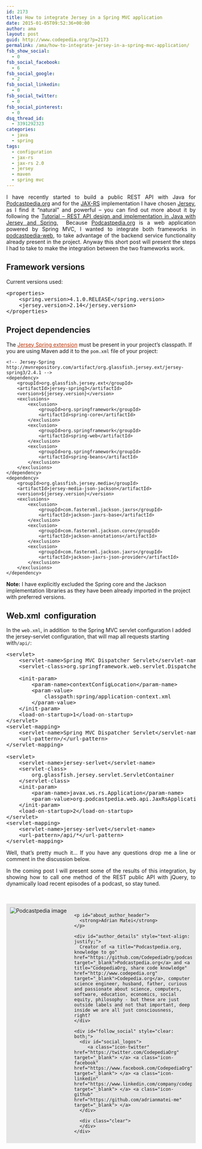 ```yaml
---
id: 2173
title: How to integrate Jersey in a Spring MVC application
date: 2015-01-05T09:52:36+00:00
author: ama
layout: post
guid: http://www.codepedia.org/?p=2173
permalink: /ama/how-to-integrate-jersey-in-a-spring-mvc-application/
fsb_show_social:
  - 0
fsb_social_facebook:
  - 6
fsb_social_google:
  - 2
fsb_social_linkedin:
  - 0
fsb_social_twitter:
  - 0
fsb_social_pinterest:
  - 0
dsq_thread_id:
  - 3391292323
categories:
  - java
  - spring
tags:
  - configuration
  - jax-rs
  - jax-rs 2.0
  - jersey
  - maven
  - spring mvc
---
```

<p style="text-align: justify;">
  I have recently started to build a public REST API with Java for <a title="Podcastpedia.org, knowledge to go" href="https://github.com/CodepediaOrg/podcastpedia" target="_blank">Podcastpedia.org</a> and for the <a title="https://jax-rs-spec.java.net/" href="https://jax-rs-spec.java.net/" target="_blank">JAX-RS</a> implementation I have chosen <a title="https://jersey.java.net/" href="https://jersey.java.net/" target="_blank">Jersey</a>, as I find it &#8220;natural&#8221; and powerful &#8211; you can find out more about it by following the <a title="http://www.codepedia.org/ama/tutorial-rest-api-design-and-implementation-in-java-with-jersey-and-spring/" href="http://www.codepedia.org/ama/tutorial-rest-api-design-and-implementation-in-java-with-jersey-and-spring/" target="_blank">Tutorial – REST API design and implementation in Java with Jersey and Spring.</a>  Because <a title="Podcastpedia.org, knowledge to go" href="https://github.com/CodepediaOrg/podcastpedia" target="_blank">Podcastpedia.org</a> is a web application powered by Spring MVC, I wanted to integrate both frameworks in <a title="https://github.com/podcastpedia/podcastpedia-web" href="https://github.com/podcastpedia/podcastpedia-web" target="_blank">podcastpedia-web</a>, to take advantage of the backend service functionality already present in the project. Anyway this short post will present the steps I had to take to make the integration between the two frameworks work.<!--more-->
</p>

## Framework versions

Current versions used:

<pre class="lang:default decode:true" title="Spring and Jersey used versions ">&lt;properties&gt;
	&lt;spring.version&gt;4.1.0.RELEASE&lt;/spring.version&gt;
	&lt;jersey.version&gt;2.14&lt;/jersey.version&gt;
&lt;/properties&gt;</pre>

## Project dependencies

The <a style="color: #bc360a;" title="https://jersey.java.net/documentation/latest/spring.html" href="https://jersey.java.net/documentation/latest/spring.html" target="_blank">Jersey Spring extension</a> must be present in your project’s classpath. If you are using Maven add it to the `pom.xml` file of your project:

<pre class="lang:default decode:true" title="Dependencies snippet - pom.xml"><code>&lt;!-- Jersey-Spring http://mvnrepository.com/artifact/org.glassfish.jersey.ext/jersey-spring3/2.4.1 --&gt;
&lt;dependency&gt;
	&lt;groupId&gt;org.glassfish.jersey.ext&lt;/groupId&gt;
	&lt;artifactId&gt;jersey-spring3&lt;/artifactId&gt;
	&lt;version&gt;${jersey.version}&lt;/version&gt;
	&lt;exclusions&gt;
		&lt;exclusion&gt;
			&lt;groupId&gt;org.springframework&lt;/groupId&gt;
			&lt;artifactId&gt;spring-core&lt;/artifactId&gt;
		&lt;/exclusion&gt;
		&lt;exclusion&gt;
			&lt;groupId&gt;org.springframework&lt;/groupId&gt;
			&lt;artifactId&gt;spring-web&lt;/artifactId&gt;
		&lt;/exclusion&gt;
		&lt;exclusion&gt;
			&lt;groupId&gt;org.springframework&lt;/groupId&gt;
			&lt;artifactId&gt;spring-beans&lt;/artifactId&gt;
		&lt;/exclusion&gt;
	&lt;/exclusions&gt;
&lt;/dependency&gt;
&lt;dependency&gt;
	&lt;groupId&gt;org.glassfish.jersey.media&lt;/groupId&gt;
	&lt;artifactId&gt;jersey-media-json-jackson&lt;/artifactId&gt;
	&lt;version&gt;${jersey.version}&lt;/version&gt;
	&lt;exclusions&gt;
		&lt;exclusion&gt;
			&lt;groupId&gt;com.fasterxml.jackson.jaxrs&lt;/groupId&gt;
			&lt;artifactId&gt;jackson-jaxrs-base&lt;/artifactId&gt;
		&lt;/exclusion&gt;
		&lt;exclusion&gt;
			&lt;groupId&gt;com.fasterxml.jackson.core&lt;/groupId&gt;
			&lt;artifactId&gt;jackson-annotations&lt;/artifactId&gt;
		&lt;/exclusion&gt;
		&lt;exclusion&gt;
			&lt;groupId&gt;com.fasterxml.jackson.jaxrs&lt;/groupId&gt;
			&lt;artifactId&gt;jackson-jaxrs-json-provider&lt;/artifactId&gt;
		&lt;/exclusion&gt;
	&lt;/exclusions&gt;
&lt;/dependency&gt;</code></pre>

<p class="note_normal">
  <strong>Note:</strong> I have explicitly excluded the Spring core and the Jackson implementation libraries as they have been already imported in the project with preferred versions.
</p>

## Web.xml  configuration

In the `web.xml`, in addition  to the Spring MVC servlet configuration I added the jersey-servlet configuration, that will map all requests starting with`/api/`:

<pre class="lang:default mark:18-32 decode:true" title="Configuration snippet from web.xml">&lt;servlet&gt;
	&lt;servlet-name&gt;Spring MVC Dispatcher Servlet&lt;/servlet-name&gt;
	&lt;servlet-class&gt;org.springframework.web.servlet.DispatcherServlet&lt;/servlet-class&gt;

	&lt;init-param&gt;
		&lt;param-name&gt;contextConfigLocation&lt;/param-name&gt;
		&lt;param-value&gt;
			classpath:spring/application-context.xml
		&lt;/param-value&gt;
	&lt;/init-param&gt;
	&lt;load-on-startup&gt;1&lt;/load-on-startup&gt;
&lt;/servlet&gt;
&lt;servlet-mapping&gt;
	&lt;servlet-name&gt;Spring MVC Dispatcher Servlet&lt;/servlet-name&gt;
	&lt;url-pattern&gt;/&lt;/url-pattern&gt;
&lt;/servlet-mapping&gt;

&lt;servlet&gt;
	&lt;servlet-name&gt;jersey-serlvet&lt;/servlet-name&gt;
	&lt;servlet-class&gt;
		org.glassfish.jersey.servlet.ServletContainer
	&lt;/servlet-class&gt;
	&lt;init-param&gt;
		&lt;param-name&gt;javax.ws.rs.Application&lt;/param-name&gt;
		&lt;param-value&gt;org.podcastpedia.web.api.JaxRsApplication&lt;/param-value&gt;
	&lt;/init-param&gt;
	&lt;load-on-startup&gt;2&lt;/load-on-startup&gt;
&lt;/servlet&gt;
&lt;servlet-mapping&gt;
	&lt;servlet-name&gt;jersey-serlvet&lt;/servlet-name&gt;
	&lt;url-pattern&gt;/api/*&lt;/url-pattern&gt;
&lt;/servlet-mapping&gt;
</pre>

<p style="text-align: justify;">
  Well, that&#8217;s pretty much it&#8230; If you have any questions drop me a line or comment in the discussion below.
</p>

<p style="text-align: justify;">
  In the coming post I will present some of the results of this integration, by showing how to call one method of the REST public API with jQuery, to dynamically load recent episodes of a podcast, so stay tuned.
</p>

<p style="text-align: justify;">
   

  <div id="about_author" style="background-color: #e6e6e6; padding: 10px;">
    <img id="author_portrait" style="float: left; margin-right: 20px;" src="{{site.url}}/images/authors/amacoder.png" alt="Podcastpedia image" />

    <p id="about_author_header">
      <strong>Adrian Matei</strong>
    </p>

    <div id="author_details" style="text-align: justify;">
      Creator of <a title="Podcastpedia.org, knowledge to go" href="https://github.com/CodepediaOrg/podcastpedia" target="_blank">Podcastpedia.org</a> and <a title="CodepediaOrg, share code knowledge" href="http://www.codepedia.org" target="_blank">Codepedia.org</a>, computer science engineer, husband, father, curious and passionate about science, computers, software, education, economics, social equity, philosophy - but these are just outside labels and not that important, deep inside we are all just consciousness, right?
    </div>

    <div id="follow_social" style="clear: both;">
      <div id="social_logos">
         <a class="icon-twitter" href="https://twitter.com/CodepediaOrg" target="_blank"> </a> <a class="icon-facebook" href="https://www.facebook.com/CodepediaOrg" target="_blank"> </a> <a class="icon-linkedin" href="https://www.linkedin.com/company/codepediaorg" target="_blank"> </a> <a class="icon-github" href="https://github.com/adrianmatei-me" target="_blank"> </a>
      </div>

      <div class="clear">
      </div>
    </div>
  </div>
</p>

